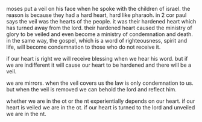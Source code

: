 moses put a veil on his face when he spoke with the children of israel. the reason
is because they had a hard heart, hard like pharaoh. in 2 cor paul says the veil was the
hearts of the people. it was their hardened heart which has turned away from the lord. their hardened heart caused the ministry of glory to be veiled and even become a ministry of condemnation and death. in the same way, the gospel, which is a word of righteousness, spirit and life, will become condemnation to those who do not receive it.

if our heart is right we will receive blessing when we hear his word. but if we are indifferent it will cause our heart to be hardened and there will be a veil.

we are mirrors. when the veil covers us the law is only condemnation to us. but when the veil is removed we can behold the lord and reflect him.

whether we are in the ot or the nt experientially depends on our heart. if our heart is veiled we are in the ot. if our heart is turned to the lord and unveiled we are in the nt.
